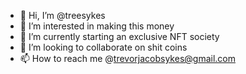 - 👋 Hi, I’m @treesykes
- 👀 I’m interested in making this money
- 🌱 I’m currently starting an exclusive NFT society 
- 💞️ I’m looking to collaborate on shit coins
- 📫 How to reach me @trevorjacobsykes@gmail.com

<!---
treesykes/treesykes is a ✨ special ✨ repository because its `README.md` (this file) appears on your GitHub profile.
You can click the Preview link to take a look at your changes.
--->
